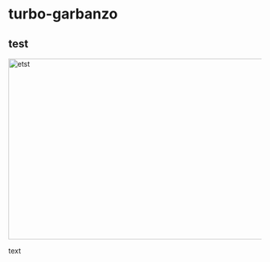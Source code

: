 # turbo-garbanzo
## test

<img width="540" height="360" alt="etst" src="https://github.com/user-attachments/assets/51f76f02-e23c-43c2-9b87-015e6ad1512d" />

text
